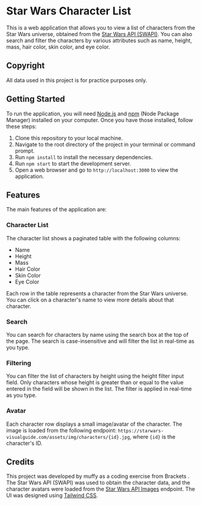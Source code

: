 # Star Wars Character List

This is a web application that allows you to view a list of characters from the Star Wars universe, obtained from the [Star Wars API (SWAPI)](https://swapi.py4e.com/). You can also search and filter the characters by various attributes such as name, height, mass, hair color, skin color, and eye color.

## Copyright

All data used in this project is for practice purposes only.

## Getting Started

To run the application, you will need [Node.js](https://nodejs.org/) and [npm](https://www.npmjs.com/) (Node Package Manager) installed on your computer. Once you have those installed, follow these steps:

1. Clone this repository to your local machine.
2. Navigate to the root directory of the project in your terminal or command prompt.
3. Run `npm install` to install the necessary dependencies.
4. Run `npm start` to start the development server.
5. Open a web browser and go to `http://localhost:3000` to view the application.

## Features

The main features of the application are:

### Character List

The character list shows a paginated table with the following columns:

- Name
- Height
- Mass
- Hair Color
- Skin Color
- Eye Color

Each row in the table represents a character from the Star Wars universe. You can click on a character's name to view more details about that character.

### Search

You can search for characters by name using the search box at the top of the page. The search is case-insensitive and will filter the list in real-time as you type.

### Filtering

You can filter the list of characters by height using the height filter input field. Only characters whose height is greater than or equal to the value entered in the field will be shown in the list. The filter is applied in real-time as you type.

### Avatar

Each character row displays a small image/avatar of the character. The image is loaded from the following endpoint: `https://starwars-visualguide.com/assets/img/characters/{id}.jpg`, where `{id}` is the character's ID.

## Credits

This project was developed by muffy as a coding exercise from Brackets . The Star Wars API (SWAPI) was used to obtain the character data, and the character avatars were loaded from the [Star Wars API Images](https://starwars-visualguide.com/) endpoint. The UI was designed using [Tailwind CSS](https://tailwindcss.com/).

<!--
# Getting Started with Create React App

This project was bootstrapped with [Create React App](https://github.com/facebook/create-react-app).

## Available Scripts

In the project directory, you can run:

### `npm start`

Runs the app in the development mode.\
Open [http://localhost:3000](http://localhost:3000) to view it in your browser.

The page will reload when you make changes.\
You may also see any lint errors in the console.

### `npm test`

Launches the test runner in the interactive watch mode.\
See the section about [running tests](https://facebook.github.io/create-react-app/docs/running-tests) for more information.

### `npm run build`

Builds the app for production to the `build` folder.\
It correctly bundles React in production mode and optimizes the build for the best performance.

The build is minified and the filenames include the hashes.\
Your app is ready to be deployed!

See the section about [deployment](https://facebook.github.io/create-react-app/docs/deployment) for more information.

### `npm run eject`

**Note: this is a one-way operation. Once you `eject`, you can't go back!**

If you aren't satisfied with the build tool and configuration choices, you can `eject` at any time. This command will remove the single build dependency from your project.

Instead, it will copy all the configuration files and the transitive dependencies (webpack, Babel, ESLint, etc) right into your project so you have full control over them. All of the commands except `eject` will still work, but they will point to the copied scripts so you can tweak them. At this point you're on your own.

You don't have to ever use `eject`. The curated feature set is suitable for small and middle deployments, and you shouldn't feel obligated to use this feature. However we understand that this tool wouldn't be useful if you couldn't customize it when you are ready for it.

## Learn More

You can learn more in the [Create React App documentation](https://facebook.github.io/create-react-app/docs/getting-started).

To learn React, check out the [React documentation](https://reactjs.org/).

### Code Splitting

This section has moved here: [https://facebook.github.io/create-react-app/docs/code-splitting](https://facebook.github.io/create-react-app/docs/code-splitting)

### Analyzing the Bundle Size

This section has moved here: [https://facebook.github.io/create-react-app/docs/analyzing-the-bundle-size](https://facebook.github.io/create-react-app/docs/analyzing-the-bundle-size)

### Making a Progressive Web App

This section has moved here: [https://facebook.github.io/create-react-app/docs/making-a-progressive-web-app](https://facebook.github.io/create-react-app/docs/making-a-progressive-web-app)

### Advanced Configuration

This section has moved here: [https://facebook.github.io/create-react-app/docs/advanced-configuration](https://facebook.github.io/create-react-app/docs/advanced-configuration)

### Deployment

This section has moved here: [https://facebook.github.io/create-react-app/docs/deployment](https://facebook.github.io/create-react-app/docs/deployment)

### `npm run build` fails to minify

This section has moved here: [https://facebook.github.io/create-react-app/docs/troubleshooting#npm-run-build-fails-to-minify](https://facebook.github.io/create-react-app/docs/troubleshooting#npm-run-build-fails-to-minify)
# starWar2 -->
